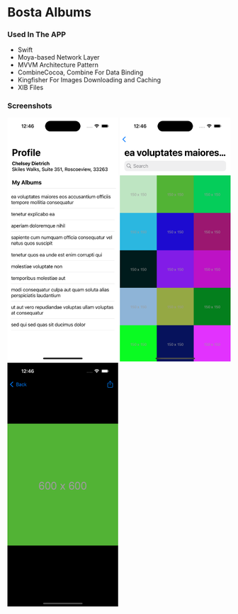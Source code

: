 # Bosta Albums

### Used In The APP
- Swift
- Moya-based Network Layer
- MVVM Architecture Pattern
- CombineCocoa, Combine For Data Binding
- Kingfisher For Images Downloading and Caching
- XIB Files

### Screenshots 
<img src = https://github.com/mosliem/Bosta-Albums/blob/develop/profile-albums.png width = 250 height = 550> <img src = https://github.com/mosliem/Bosta-Albums/blob/develop/album-photos.png width = 250 height = 550> <img src = https://github.com/mosliem/Bosta-Albums/blob/develop/photo-zoom-share.png width = 250 height = 550>

